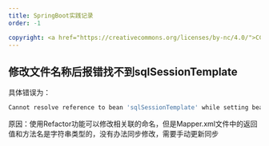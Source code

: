 ```yaml
---
title: SpringBoot实践记录
order: -1

copyright: <a href="https://creativecommons.org/licenses/by-nc/4.0/">CC BY-NC 4.0协议</a>
---
```




## 修改文件名称后报错找不到sqlSessionTemplate

具体错误为：

```bash
Cannot resolve reference to bean 'sqlSessionTemplate' while setting bean property 'sqlSessionTemplate'
```

原因：使用Refactor功能可以修改相关联的命名，但是Mapper.xml文件中的返回值和方法名是字符串类型的，没有办法同步修改，需要手动更新同步


